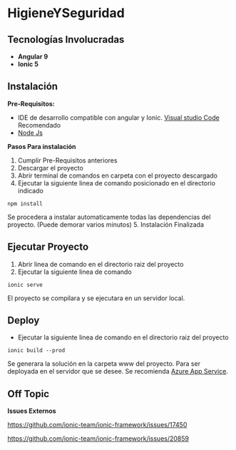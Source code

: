 # HigieneYSeguridad 

## Tecnologías Involucradas

* **Angular 9**
* **Ionic 5**

## Instalación

**Pre-Requisitos:**

  - IDE de desarrollo compatible con angular y Ionic. [Visual studio Code ](https://code.visualstudio.com/download) Recomendado
  - [Node Js](https://nodejs.org/es/download/)
 
**Pasos Para instalación**
1. Cumplir Pre-Requisitos anteriores
2. Descargar el proyecto
3. Abrir terminal de comandos en carpeta con el proyecto descargado
4. Ejecutar la siguiente linea de comando posicionado en el directorio indicado
```
npm install
```
Se procedera a instalar automaticamente todas las dependencias del proyecto. (Puede demorar varios minutos)
5. Instalación Finalizada

## Ejecutar Proyecto

1. Abrir linea de comando en el directorio raiz del proyecto
2. Ejecutar la siguiente linea de comando
```
ionic serve
```
El proyecto se compilara y se ejecutara en un servidor local.

## Deploy

* Ejecutar la siguiente linea de comando en el directorio raiz del proyecto
```
ionic build --prod
```
Se generara la solución en la carpeta www del proyecto. Para ser deployada en el servidor que se desee. Se recomienda [Azure App Service](https://azure.microsoft.com/es-es/services/app-service/).

## Off Topic

**Issues Externos**

https://github.com/ionic-team/ionic-framework/issues/17450

https://github.com/ionic-team/ionic-framework/issues/20859
